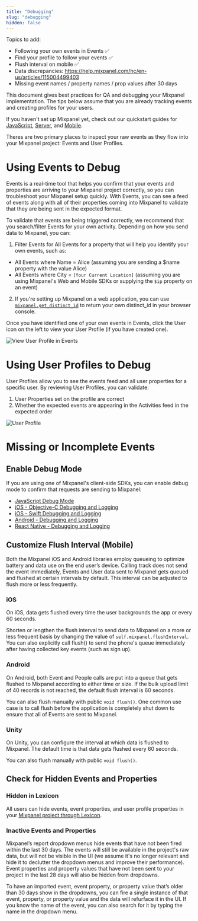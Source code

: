 ```yaml
---
title: "Debugging"
slug: "debugging"
hidden: false
---
```


Topics to add:

- Following your own events in Events ✅
- Find your profile to follow your events ✅
- Flush interval on mobile ✅
- Data discrepancies: https://help.mixpanel.com/hc/en-us/articles/115004499403
- Missing event names / property names / prop values after 30 days

This document gives best practices for QA and debugging your Mixpanel implementation. The tips below assume that you are already tracking events and creating profiles for your users.

If you haven't set up Mixpanel yet, check out our quickstart guides for [JavaScript](https://developer.mixpanel.com/v3.19/docs/javascript-quickstart), [Server](https://developer.mixpanel.com/v3.19/docs/server), and [Mobile](https://developer.mixpanel.com/v3.19/docs/react-native-quickstart).

Theres are two primary places to inspect your raw events as they flow into your Mixpanel project: Events and User Profiles. 

# Using Events to Debug

Events is a real-time tool that helps you confirm that your events and properties are arriving to your Mixpanel project correctly, so you can troubleshoot your Mixpanel setup quickly. With Events, you can see a feed of events along with all of their properties coming into Mixpanel to validate that they are being sent in the expected format.

To validate that events are being triggered correctly, we recommend that you search/filter Events for your own activity. Depending on how you send data to Mixpanel, you can:

1. Filter Events for All Events for a property that will help you identify your own events, such as:
- All Events where Name = Alice (assuming you are sending a $name property with the value Alice)
- All Events where City = `[Your Current Location]` (assuming you are using Mixpanel's Web and Mobile SDKs or supplying the `$ip` property  on an event)
2. If you're setting up Mixpanel on a web application, you can use [`mixpanel.get_distinct_id`](https://developer.mixpanel.com/docs/javascript-full-api-reference#mixpanelget_distinct_id) to return your own distinct_id in your browser console.

Once you have identified one of your own events in Events, click the User icon on the left to view your User Profile (if you have created one).

![View User Profile in Events](https://raw.githubusercontent.com/ranic/mixpanel-docs/main/media/Tracking/view-profile.png)

# Using User Profiles to Debug

User Profiles allow you to see the events feed and all user properties for a specific user. By reviewing User Profiles, you can validate:

1. User Properties set on the profile are correct 
2. Whether the expected events are appearing in the Activities feed in the expected order

![User Profile](https://raw.githubusercontent.com/ranic/mixpanel-docs/main/media/Tracking/user-profile.png)

# Missing or Incomplete Events

## Enable Debug Mode

If you are using one of Mixpanel's client-side SDKs, you can enable debug mode to confirm that requests are sending to Mixpanel: 

- [JavaScript Debug Mode](https://developer.mixpanel.com/docs/javascript#debug-mode)
- [iOS - Objective-C Debugging and Logging](https://developer.mixpanel.com/docs/ios#debugging-and-logging)
- [iOS - Swift Debugging and Logging](https://developer.mixpanel.com/docs/swift#debugging-and-logging)
- [Android - Debugging and Logging](https://developer.mixpanel.com/docs/android#debugging-and-logging)
- [React Native - Debugging and Logging](https://developer.mixpanel.com/docs/react-native#debugging-and-logging)

## Customize Flush Interval (Mobile)

Both the Mixpanel iOS and Android libraries employ queueing to optimize battery and data use on the end user’s device. Calling track does not send the event immediately, Events and User data sent to Mixpanel gets queued and flushed at certain intervals by default. This interval can be adjusted to flush more or less frequently.

### iOS

On iOS, data gets flushed every time the user backgrounds the app or every 60 seconds.

Shorten or lengthen the flush interval to send data to Mixpanel on a more or less frequent basis by changing the value of `self.mixpanel.flushInterval`. You can also explicitly call flush() to send the phone's queue immediately after having collected key events (such as sign up).

### Android

On Android, both Event and People calls are put into a queue that gets flushed to Mixpanel according to either time or size. If the bulk upload limit of 40 records is not reached, the default flush interval is 60 seconds.

You can also flush manually with public `void flush()`. One common use case is to call flush before the application is completely shut down to ensure that all of Events are sent to Mixpanel.

### Unity

On Unity, you can configure the interval at which data is flushed to Mixpanel. The default time is that data gets flushed every 60 seconds. 

You can also flush manually with public `void flush()`. 

## Check for Hidden Events and Properties

### Hidden in Lexicon

All users can hide events, event properties, and user profile properties in your [Mixpanel project through Lexicon](https://developer.mixpanel.com/v3.19/docs/lexicon#hide-events-and-properties).

### Inactive Events and Properties

Mixpanel’s report dropdown menus hide events that have not been fired within the last 30 days. The events will still be available in the project's raw data, but will not be visible in the UI (we assume it's no longer relevant and hide it to declutter the dropdown menus and improve their performance). Event properties and property values that have not been sent to your project in the last 28 days will also be hidden from dropdowns.

To have an imported event, event property, or property value that’s older than 30 days show in the dropdowns, you can fire a single instance of that event, property, or property value and the data will refurface it in the UI. If you know the name of the event, you can also search for it by typing the name in the dropdown menu.
